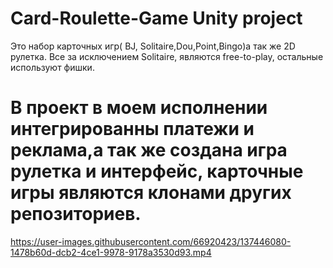 # Card-Roulette-Game Unity project

Это набор карточных игр( BJ, Solitaire,Dou,Point,Bingo)а так же 2D рулетка.  Все за исключением Solitaire, являются free-to-play, остальные используют фишки.
# В проект в моем исполнении интегрированны платежи и реклама,а так же создана игра рулетка и интерфейс, карточные игры являются клонами других репозиториев.


https://user-images.githubusercontent.com/66920423/137446080-1478b60d-dcb2-4ce1-9978-9178a3530d93.mp4

